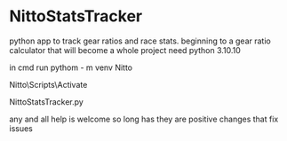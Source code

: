 # NittoStatsTracker
python app to track gear ratios and race stats. beginning to a gear ratio calculator that will become a whole project
need python 3.10.10

in cmd run pythom - m venv Nitto

Nitto\Scripts\Activate

NittoStatsTracker.py

any and all help is welcome so long has they are positive changes that fix issues
